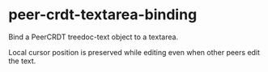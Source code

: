 # peer-crdt-textarea-binding

Bind a PeerCRDT treedoc-text object to a textarea.

Local cursor position is preserved while editing even when other peers edit the text.

